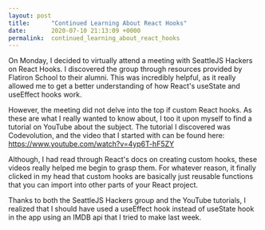 ```yaml
---
layout: post
title:      "Continued Learning About React Hooks"
date:       2020-07-10 21:13:09 +0000
permalink:  continued_learning_about_react_hooks
---
```



On Monday, I decided to virtually attend a meeting with SeattleJS Hackers on React Hooks. I discovered the group through resources provided by Flatiron School to their alumni. This was incredibly helpful, as it really allowed me to get a better understanding of how React's useState and useEffect hooks work.

However, the meeting did not delve into the top if custom React hooks. As these are what I really wanted to know about, I too it upon myself to find a tutorial on YouTube about the subject. The tutorial I discovered was Codevolution, and the video that I started with can be found here: https://www.youtube.com/watch?v=4yp6T-hF5ZY

Although, I had read through React's docs on creating custom hooks, these videos really helped me begin to grasp them. For whatever reason, it finally clicked in my head that custom hooks are basically just reusable functions that you can import into other parts of your React project. 

Thanks to both the SeattleJS Hackers group and the YouTube tutorials, I realized that I should have used a useEffect hook instead of useState hook in the app using an IMDB api that I tried to make last week.
